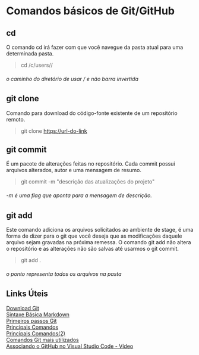 # Comandos básicos de Git/GitHub

## cd
O comando cd irá fazer com que você navegue da pasta atual para uma determinada pasta.
> cd /c/users/<Windows-user-account>/
###### *o caminho do diretório de usar / e não barra invertida*


## git clone
Comando para download do código-fonte existente de um repositório remoto.
> git clone <https://url-do-link>

## git commit
É um pacote de alterações feitas no repositório. Cada commit possui arquivos alterados, autor e uma mensagem de resumo.
> git commit -m "descrição das atualizações do projeto"


###### *-m é uma flag que aponta para a mensagem de descrição.*

## git add
Este comando adiciona os arquivos solicitados ao ambiente de stage, é uma forma de dizer para o git que você deseja que as modificações daquele arquivo sejam gravadas na próxima remessa. O comando git add não altera o repositório e as alterações não são salvas até usarmos o git commit.
> git add .


###### *o ponto representa todos os arquivos na pasta*

## Links Úteis

[Download Git](https://git-scm.com/downloads)<br>
[Sintaxe Básica Markdown](https://www.markdownguide.org/basic-syntax/)<br>
[Primeiros passos Git](https://brorlandi.github.io/2017/03/12/Git-primeiros-passos/)<br>
[Principais Comandos](https://www.dio.me/articles/principais-comandos-git-e-github)<br>
[Principais Comandos(2)](https://www.digitalhouse.com/br/blog/principais-comandos-git)<br>
[Comandos Git mais utilizados](https://blog.geekhunter.com.br/comandos-git-mais-utilizados/#Git_clone)<br>
[Associando o GitHub no Visual Studio Code - Vídeo](https://www.youtube.com/watch?v=peGUkhXD3Vw&ab_channel=ProfessorWell)<br>
